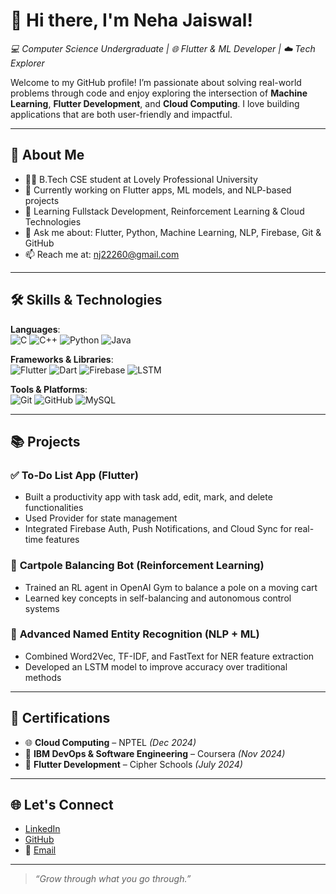 # 👋 Hi there, I'm Neha Jaiswal!

*💻 Computer Science Undergraduate | 🌐 Flutter & ML Developer | ☁️ Tech Explorer*

Welcome to my GitHub profile! I’m passionate about solving real-world problems through code and enjoy exploring the intersection of **Machine Learning**, **Flutter Development**, and **Cloud Computing**. I love building applications that are both user-friendly and impactful.

---

## 🚀 About Me

- 👩‍🎓 B.Tech CSE student at Lovely Professional University
- 🔭 Currently working on Flutter apps, ML models, and NLP-based projects
- 🌱 Learning Fullstack Development, Reinforcement Learning & Cloud Technologies
- 💬 Ask me about: Flutter, Python, Machine Learning, NLP, Firebase, Git & GitHub
- 📫 Reach me at: [nj22260@gmail.com](mailto:nj22260@gmail.com)

---

## 🛠️ Skills & Technologies

**Languages**:  
![C](https://img.shields.io/badge/-C-00599C?logo=c&logoColor=white&style=flat)
![C++](https://img.shields.io/badge/-C++-00599C?logo=c%2b%2b&logoColor=white&style=flat)
![Python](https://img.shields.io/badge/-Python-3776AB?logo=python&logoColor=white&style=flat)
![Java](https://img.shields.io/badge/-Java-007396?logo=java&logoColor=white&style=flat)

**Frameworks & Libraries**:  
![Flutter](https://img.shields.io/badge/-Flutter-02569B?logo=flutter&logoColor=white&style=flat)
![Dart](https://img.shields.io/badge/-Dart-0175C2?logo=dart&logoColor=white&style=flat)
![Firebase](https://img.shields.io/badge/-Firebase-FFCA28?logo=firebase&logoColor=black&style=flat)
![LSTM](https://img.shields.io/badge/-LSTM-blue?style=flat&logo=deepin)

**Tools & Platforms**:  
![Git](https://img.shields.io/badge/-Git-F05032?logo=git&logoColor=white&style=flat)
![GitHub](https://img.shields.io/badge/-GitHub-181717?logo=github&logoColor=white&style=flat)
![MySQL](https://img.shields.io/badge/-MySQL-4479A1?logo=mysql&logoColor=white&style=flat)

---

## 📚 Projects

### ✅ **To-Do List App (Flutter)**
- Built a productivity app with task add, edit, mark, and delete functionalities
- Used Provider for state management
- Integrated Firebase Auth, Push Notifications, and Cloud Sync for real-time features

### 🤖 **Cartpole Balancing Bot (Reinforcement Learning)**
- Trained an RL agent in OpenAI Gym to balance a pole on a moving cart
- Learned key concepts in self-balancing and autonomous control systems

### 🧠 **Advanced Named Entity Recognition (NLP + ML)**
- Combined Word2Vec, TF-IDF, and FastText for NER feature extraction
- Developed an LSTM model to improve accuracy over traditional methods

---

## 🏅 Certifications

- 🌐 **Cloud Computing** – NPTEL *(Dec 2024)*
- 💼 **IBM DevOps & Software Engineering** – Coursera *(Nov 2024)*
- 📱 **Flutter Development** – Cipher Schools *(July 2024)*

---

## 🌐 Let's Connect

- [LinkedIn](https://www.linkedin.com/in/neha-1jaiswal-/)
- [GitHub](https://github.com/jaiswal-lpu)
- 📧 [Email](mailto:nj22260@gmail.com)

---

> _“Grow through what you go through.”_

